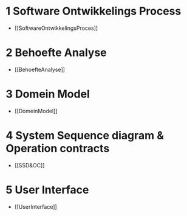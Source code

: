 # 1 Software Ontwikkelings Process
- [[SoftwareOntwikkelingsProces]] 

# 2 Behoefte Analyse
- [[BehoefteAnalyse]]

# 3 Domein Model
- [[DomeinModel]]

# 4 System Sequence diagram & Operation contracts
- [[SSD&OC]]

# 5 User Interface
- [[UserInterface]]

